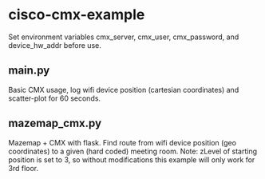# cisco-cmx-example
Set environment variables cmx_server, cmx_user, cmx_password, and device_hw_addr before use.


## main.py
Basic CMX usage, log wifi device position (cartesian coordinates) and scatter-plot for 60 seconds.

## mazemap_cmx.py
Mazemap + CMX with flask. Find route from wifi device position (geo coordinates) to a given (hard coded) meeting room. Note: zLevel of starting position is set to 3, so without modifications this example will only work for 3rd floor.
